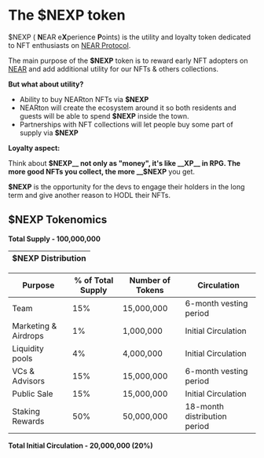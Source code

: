 # The $NEXP token
$NEXP ( **N**EAR e**X**perience **P**oints) is the utility and loyalty token dedicated to NFT enthusiasts on [NEAR Protocol](https://near.org/).

The main purpose of the __$NEXP__ token is to reward early NFT adopters on [NEAR](https://near.org/) and add additional utility for our NFTs & others collections.

__But what about utility?__

* Ability to buy NEARton NFTs via __$NEXP__
* NEARton will create the ecosystem around it so both residents and guests will be
able to spend __$NEXP__ inside the town.
* Partnerships with NFT collections will let people buy some part of supply via __$NEXP__

__Loyalty aspect:__

Think about __$NEXP__ not only as "money", it's like __XP__ in RPG. The more good NFTs you collect, the more __$NEXP__ you get.

__$NEXP__  is the opportunity for the devs to engage their holders in the long term and give another reason to HODL their NFTs.



## $NEXP Tokenomics

__Total Supply - 100,000,000__


| __$NEXP Distribution__       |
|------------------------------|



| Purpose              | % of Total Supply | Number of Tokens | Circulation                      |
|----------------------|-------------------|------------------|----------------------------------|
| Team                 | 15%               | 15,000,000       | 6-month vesting period           |
| Marketing & Airdrops | 1%                | 1,000,000        | Initial Circulation              |
| Liquidity pools      | 4%                | 4,000,000        | Initial Circulation              |
| VCs & Advisors       | 15%               | 15,000,000       | 6-month vesting period           |
| Public Sale          | 15%               | 15,000,000       | Initial Circulation              |
| Staking Rewards      | 50%               | 50,000,000       | 18-month distribution period     |


__Total Initial Circulation - 20,000,000 (20%)__